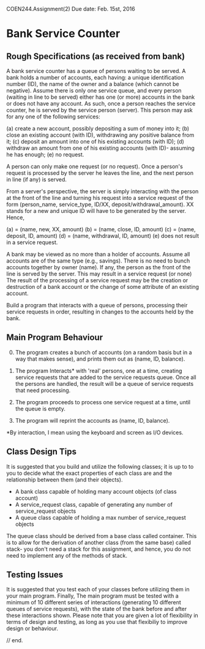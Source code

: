 COEN244.Assignment(2)    Due date: Feb. 15st, 2016

Bank Service Counter 
=====================

Rough Specifications (as received from bank)
--------------------

A bank service counter has a queue of persons waiting to be served.
A bank holds a number of accounts, each having: a unique identification number (ID),
the name of the owner and a balance (which cannot be negative).
Assume there is only one service queue, and every person (waiting in line to be served) either 
has one (or more) accounts in the bank or does not have any account.
As such, once a person reaches the service counter, he is served 
by the service person (server). This person may ask for any one of the following services:
 
(a) create a new account, possibly depositing a sum of money into it;
(b) close an existing account (with ID), withdrawing any positive balance from it;
(c) deposit an amount into one of his existing accounts (with ID);
(d) withdraw an amount from one of his existing accounts (with ID)- assuming he has enough;
(e) no request.

A person can only make one request (or no request). Once a person's
request is processed by the server he leaves the line, and the next person
in line (if any) is served.

From a server's perspective, the server is simply interacting with the person 
at the front of the line and turning his request into a service 
request of the form (person_name, service_type, ID/XX, deposit/withdrawal_amount).
XX stands for a new and unique ID will have to be generated by the server. Hence,

(a) = (name, new, XX, amount)
(b) = (name, close, ID, amount)
(c) = (name, deposit, ID, amount)
(d) = (name, withdrawal, ID, amount)
(e) does not result in a service request.

A bank may be viewed as no more than a holder of accounts. Assume all accounts 
are of the same type (e.g., savings). There is no need to bunch accounts together by owner (name).
If any, the person as the front of the line is served by the server.
This may result in a service request (or none)
The result of the processing of a service request may be the creation or destruction
of a bank account or the change of some attribute of an existing account. 

Build a program that interacts with a queue of persons, processing their service requests 
in order, resulting in changes to the accounts held by the bank.


Main Program Behaviour 
----------------------

0. The program creates a bunch of accounts (on a random basis but in a way that makes sense), 
and prints them out as (name, ID, balance).

1. The program Interacts* with 'real' persons, one at a time, creating service requests that 
are added to the service requests queue. Once all the persons are handled, the result will be a queue 
of service requests that need processing.

2. The program proceeds to process one service request at a time, until the queue is empty.

3. The program will reprint the accounts as (name, ID, balance).


*By interaction, I mean using the keyboard and screen as I/O devices.


Class Design Tips
-----------------

It is suggested that you build and utilize the following classes; it is up to to you to decide 
what the exact properties of each class are and the relationship between them (and their objects).

- A bank class capable of holding many account objects (of class account)
- A service_request class, capable of generating any number of service_request objects
- A queue class capable of holding a max number of service_request objects

The queue class should be derived from a base class called container. This is to allow 
for the derivation of another class (from the same base) called stack- you don't need a stack for this assignment,
and hence, you do not need to implement any of the methods of stack.


Testing Issues
--------------

It is suggested that you test each of your classes before utilizing them in your main program.
Finally, The main program must be tested with a minimum of 10 different series of interactions
(generating 10 different queues of service requests), with the state of the bank before and after 
these interactions shown. 
Please note that you are given a lot of flexibility in terms of design and testing, as long as 
you use that flexibiliy to improve design or behaviour.


// end.

